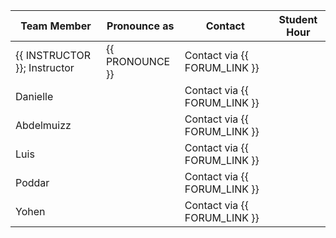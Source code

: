 | Team Member                  | Pronounce as    | Contact                      | Student Hour |
|------------------------------|-----------------|------------------------------|--------------|
| {{ INSTRUCTOR }}; Instructor | {{ PRONOUNCE }} | Contact via {{ FORUM_LINK }} | []()         |
| Danielle                     |                 | Contact via {{ FORUM_LINK }} | []()         |
| Abdelmuizz                   |                 | Contact via {{ FORUM_LINK }} | []()         |
| Luis                         |                 | Contact via {{ FORUM_LINK }} | []()         |
| Poddar                       |                 | Contact via {{ FORUM_LINK }} | []()         |
| Yohen                        |                 | Contact via {{ FORUM_LINK }} | []()         |